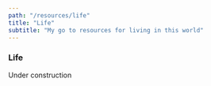 ```yaml
---
path: "/resources/life"
title: "Life"
subtitle: "My go to resources for living in this world"
---
```


### Life

Under construction